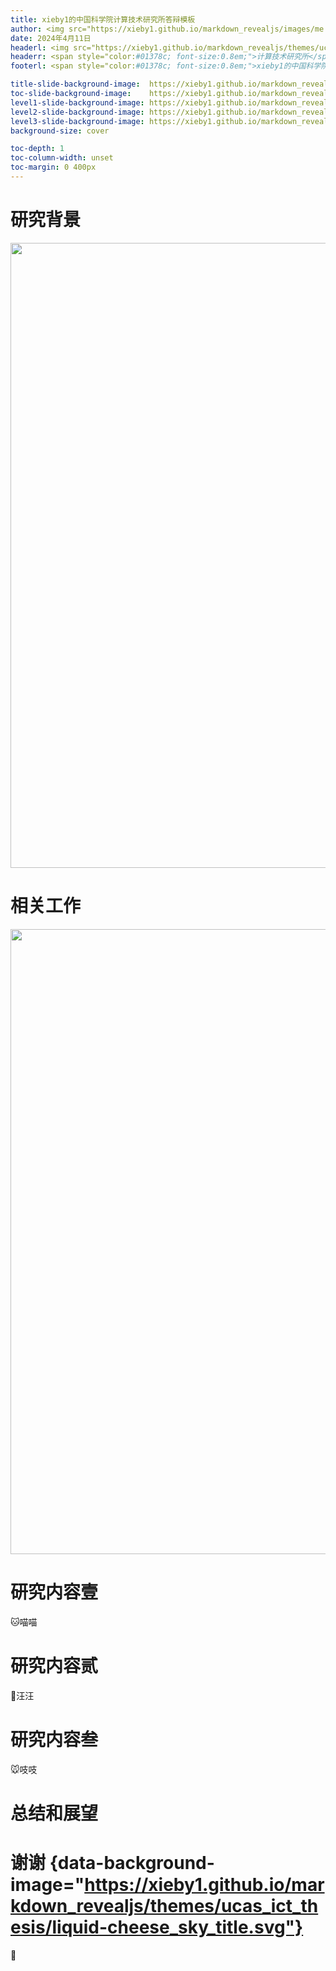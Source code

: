 ```yaml
---
title: xieby1的中国科学院计算技术研究所答辩模板
author: <img src="https://xieby1.github.io/markdown_revealjs/images/me.png" style="height:1.5em;">xieby1<br/>[👨‍🏫]{style="font-size:1.5em;"}导师XXX
date: 2024年4月11日
headerl: <img src="https://xieby1.github.io/markdown_revealjs/themes/ucas_ict_thesis/ucas_logo.svg" style="height:0.8em; margin:0;"><span style="color:#01378c; font-size:0.8em;">中国科学院大学</span>
headerr: <span style="color:#01378c; font-size:0.8em;">计算技术研究所</span><img src="https://xieby1.github.io/markdown_revealjs/themes/ucas_ict_thesis/ict_logo.svg" style="height:0.8em; margin:0;">
footerl: <span style="color:#01378c; font-size:0.8em;">xieby1的中国科学院计算技术研究所答辩模板・xieby1・2024年4月11日</span>

title-slide-background-image:  https://xieby1.github.io/markdown_revealjs/themes/ucas_ict_thesis/liquid-cheese_sky_title.svg
toc-slide-background-image:    https://xieby1.github.io/markdown_revealjs/themes/ucas_ict_thesis/liquid-cheese_sky_l1.svg
level1-slide-background-image: https://xieby1.github.io/markdown_revealjs/themes/ucas_ict_thesis/liquid-cheese_sky_l1.svg
level2-slide-background-image: https://xieby1.github.io/markdown_revealjs/themes/ucas_ict_thesis/liquid-cheese_sky_l2.svg
level3-slide-background-image: https://xieby1.github.io/markdown_revealjs/themes/ucas_ict_thesis/liquid-cheese_sky_l3.svg
background-size: cover

toc-depth: 1
toc-column-width: unset
toc-margin: 0 400px
---
```


# 研究背景

<img src="https://xieby1.github.io/markdown_revealjs/themes/ucas_ict_thesis/ucas_full.svg" style="width: 1000px;">

# 相关工作

<img src="https://xieby1.github.io/markdown_revealjs/themes/ucas_ict_thesis/ict_full.svg" style="width: 1000px;">

# 研究内容壹

🐱喵喵

# 研究内容贰

🐶汪汪

# 研究内容叁

🐭吱吱

# 总结和展望


# 谢谢 {data-background-image="https://xieby1.github.io/markdown_revealjs/themes/ucas_ict_thesis/liquid-cheese_sky_title.svg"}

🎊
